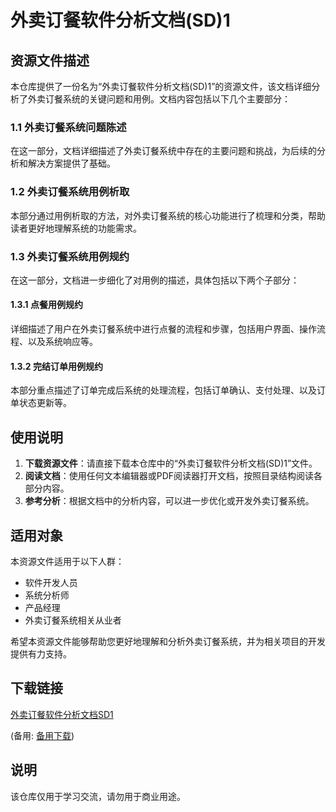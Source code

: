 # 外卖订餐软件分析文档(SD)1

## 资源文件描述

本仓库提供了一份名为“外卖订餐软件分析文档(SD)1”的资源文件，该文档详细分析了外卖订餐系统的关键问题和用例。文档内容包括以下几个主要部分：

### 1.1 外卖订餐系统问题陈述
在这一部分，文档详细描述了外卖订餐系统中存在的主要问题和挑战，为后续的分析和解决方案提供了基础。

### 1.2 外卖订餐系统用例析取
本部分通过用例析取的方法，对外卖订餐系统的核心功能进行了梳理和分类，帮助读者更好地理解系统的功能需求。

### 1.3 外卖订餐系统用例规约
在这一部分，文档进一步细化了对用例的描述，具体包括以下两个子部分：

#### 1.3.1 点餐用例规约
详细描述了用户在外卖订餐系统中进行点餐的流程和步骤，包括用户界面、操作流程、以及系统响应等。

#### 1.3.2 完结订单用例规约
本部分重点描述了订单完成后系统的处理流程，包括订单确认、支付处理、以及订单状态更新等。

## 使用说明

1. **下载资源文件**：请直接下载本仓库中的“外卖订餐软件分析文档(SD)1”文件。
2. **阅读文档**：使用任何文本编辑器或PDF阅读器打开文档，按照目录结构阅读各部分内容。
3. **参考分析**：根据文档中的分析内容，可以进一步优化或开发外卖订餐系统。

## 适用对象

本资源文件适用于以下人群：
- 软件开发人员
- 系统分析师
- 产品经理
- 外卖订餐系统相关从业者

希望本资源文件能够帮助您更好地理解和分析外卖订餐系统，并为相关项目的开发提供有力支持。

## 下载链接
[外卖订餐软件分析文档SD1](https://pan.quark.cn/s/f5374cc47c99) 

(备用: [备用下载](https://pan.baidu.com/s/1YkIrffnnq1w96QMH9uhxlg?pwd=1234))

## 说明

该仓库仅用于学习交流，请勿用于商业用途。
